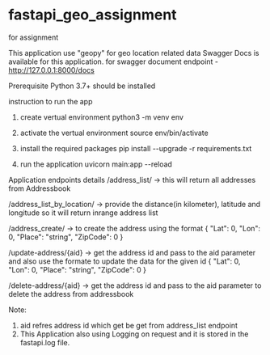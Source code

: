 # fastapi_geo_assignment
for assignment

This application use "geopy" for geo location related data
Swagger Docs is available for this application.
for swagger document endpoint - http://127.0.0.1:8000/docs

Prerequisite
Python 3.7+ should be installed

instruction to run the app
1. create vertual environment
python3 -m venv env

2. activate the vertual environment
source env/bin/activate

3. install the required packages
pip install --upgrade -r requirements.txt

4. run the application
uvicorn main:app --reload

Application endpoints details
/address_list/ 
-> this will return all addresses from Addressbook

/address_list_by_location/
-> provide the distance(in kilometer), latitude and longitude so it will return inrange address list 

/address_create/
-> to create the address using the format
{
  "Lat": 0,
  "Lon": 0,
  "Place": "string",
  "ZipCode": 0
}

/update-address/{aid}
-> get the address id and pass to the aid parameter and also use the formate to update the data for the given id
{
  "Lat": 0,
  "Lon": 0,
  "Place": "string",
  "ZipCode": 0
}

/delete-address/{aid}
-> get the address id and pass to the aid parameter to delete the address from addressbook

Note: 
1. aid refres address id which get be get from address_list endpoint
2. This Application also using Logging on request and it is stored in the fastapi.log file.
